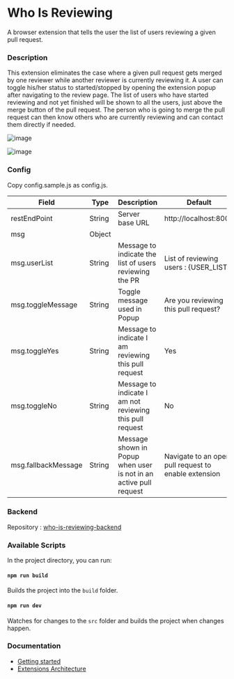# Who Is Reviewing

A browser extension that tells the user the list of users reviewing a given pull request.  

### Description

This extension eliminates the case where a given pull request gets merged by one reviewer while another reviewer is currently reviewing it. A user can toggle his/her status to started/stopped by opening the extension popup after navigating to the review page. The list of users who have started reviewing and not yet finished will be shown to all the users, just above the merge button of the pull request. The person who is going to merge the pull request can then know others who are currently reviewing and can contact them directly if needed.

![image](https://user-images.githubusercontent.com/14849347/114347337-6e173300-9b82-11eb-8f5f-7f33f0c8920c.png)

![image](https://user-images.githubusercontent.com/14849347/114347404-84bd8a00-9b82-11eb-9b60-e54da234ff81.png)


### Config

Copy config.sample.js as config.js.

| Field | Type | Description | Default |
| ----- | ---- | ----------- | ------- |
| restEndPoint | String | Server base URL | http://localhost:8000 |
| msg | Object | | |
| msg.userList | String | Message to indicate the list of users reviewing the PR | List of reviewing users : {USER_LIST} |
| msg.toggleMessage | String | Toggle message used in Popup | Are you reviewing this pull request? |
| msg.toggleYes | String | Message to indicate I am reviewing this pull request | Yes |
| msg.toggleNo | String | Message to indicate I am not reviewing this pull request | No |
| msg.fallbackMessage | String | Message shown in Popup when user is not in an active pull request | Navigate to an open pull request to enable extension |

### Backend
Repository : [who-is-reviewing-backend](https://github.com/jijojames18/who-is-reviewing-backend)

### Available Scripts

In the project directory, you can run:

#### `npm run build`

Builds the project into the `build` folder.

#### `npm run dev`

Watches for changes to the `src` folder and builds the project when changes happen.

### Documentation

- [Getting started](https://developer.chrome.com/docs/extensions/mv3/getstarted/)
- [Extensions Architecture](https://developer.chrome.com/docs/extensions/mv3/architecture-overview/)
